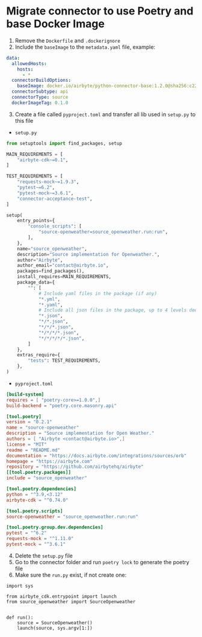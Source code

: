 # Migrate connector to use Poetry and base Docker Image

1. Remove the `Dockerfile` and `.dockerignore`
2. Include the `baseImage` to the `metadata.yaml` file, example:
```yaml
data:
  allowedHosts:
    hosts:
      - *
  connectorBuildOptions:
    baseImage: docker.io/airbyte/python-connector-base:1.2.0@sha256:c22a9d97464b69d6ef01898edf3f8612dc11614f05a84984451dde195f337db9
  connectorSubtype: api
  connectorType: source
  dockerImageTag: 0.1.0
```
3. Create a file called `pyproject.toml` and transfer all lib used in `setup.py` to this file

* `setup.py`
```python
from setuptools import find_packages, setup

MAIN_REQUIREMENTS = [
    "airbyte-cdk~=0.1",
]

TEST_REQUIREMENTS = [
    "requests-mock~=1.9.3",
    "pytest~=6.2",
    "pytest-mock~=3.6.1",
    "connector-acceptance-test",
]

setup(
    entry_points={
        "console_scripts": [
            "source-openweather=source_openweather.run:run",
        ],
    },
    name="source_openweather",
    description="Source implementation for Openweather.",
    author="Airbyte",
    author_email="contact@airbyte.io",
    packages=find_packages(),
    install_requires=MAIN_REQUIREMENTS,
    package_data={
        "": [
            # Include yaml files in the package (if any)
            "*.yml",
            "*.yaml",
            # Include all json files in the package, up to 4 levels deep
            "*.json",
            "*/*.json",
            "*/*/*.json",
            "*/*/*/*.json",
            "*/*/*/*/*.json",
        ]
    },
    extras_require={
        "tests": TEST_REQUIREMENTS,
    },
)
```

* `pyproject.toml` 
```toml
[build-system]
requires = [ "poetry-core>=1.0.0",]
build-backend = "poetry.core.masonry.api"

[tool.poetry]
version = "0.2.1"
name = "source-openweather"
description = "Source implementation for Open Weather."
authors = [ "Airbyte <contact@airbyte.io>",]
license = "MIT"
readme = "README.md"
documentation = "https://docs.airbyte.com/integrations/sources/orb"
homepage = "https://airbyte.com"
repository = "https://github.com/airbytehq/airbyte"
[[tool.poetry.packages]]
include = "source_openweather"

[tool.poetry.dependencies]
python = "^3.9,<3.12"
airbyte-cdk = "^0.74.0"

[tool.poetry.scripts]
source-openweather = "source_openweather.run:run"

[tool.poetry.group.dev.dependencies]
pytest = "^6.2"
requests-mock = "^1.11.0"
pytest-mock = "^3.6.1"
```
4. Delete the `setup.py` file
5. Go to the connector folder and run `poetry lock` to generate the poetry file
6. Make sure the `run.py` exist, if not create one:
```
import sys

from airbyte_cdk.entrypoint import launch
from source_openweather import SourceOpenweather


def run():
    source = SourceOpenweather()
    launch(source, sys.argv[1:])
```
